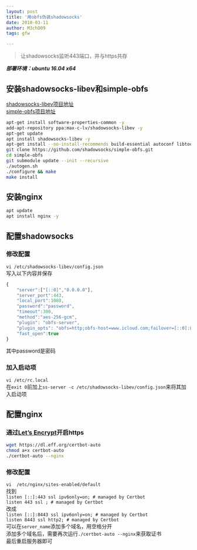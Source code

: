 ```yaml
---
layout: post
title: '用obfs伪装shadowsocks'
date: 2018-03-11
author: M3chD09
tags: gfw

---
```

>让shadowsocks监听443端口，并与https共存  

***部署环境：ubuntu 16.04 x64***  

## 安装shadowsocks-libev和simple-obfs

[shadowsocks-libev项目地址](https://github.com/shadowsocks/shadowsocks-libev)  
[simple-obfs项目地址](https://github.com/shadowsocks/simple-obfs)  
```bash
apt-get install software-properties-common -y
add-apt-repository ppa:max-c-lv/shadowsocks-libev -y
apt-get update
apt install shadowsocks-libev -y
apt-get install --no-install-recommends build-essential autoconf libtool libssl-dev libpcre3-dev libev-dev asciidoc xmlto automake rng-tools -y
git clone https://github.com/shadowsocks/simple-obfs.git
cd simple-obfs
git submodule update --init --recursive
./autogen.sh
./configure && make
make install
```

## 安装nginx

```bash
apt update
apt install nginx -y
```

## 配置shadowsocks

### 修改配置
``vi /etc/shadowsocks-libev/config.json``  
写入以下内容并保存  
```javascript
{
    "server":["[::0]","0.0.0.0"],
    "server_port":443,
    "local_port":1080,
    "password":"password",
    "timeout":300,
    "method":"aes-256-gcm",
    "plugin": "obfs-server",
    "plugin_opts": "obfs=http;obfs-host=www.icloud.com;failover=[::0]:8443",
    "fast_open":true
}
```
其中password是密码
### 加入启动项  
`vi /etc/rc.local`  
在`exit 0`前加上`ss-server -c /etc/shadowsocks-libev/config.json`来将其加入启动项

## 配置nginx

### 通过[Let’s Encrypt](https://letsencrypt.org/)开启https  
```bash
wget https://dl.eff.org/certbot-auto
chmod a+x certbot-auto
./certbot-auto --nginx
```
### 修改配置  
``vi  /etc/nginx/sites-enabled/default``  
找到  
``listen [::]:443 ssl ipv6only=on; # managed by Certbot``  
``listen 443 ssl ; # managed by Certbot``  
改成  
``listen [::]:8443 ssl ipv6only=on; # managed by Certbot``  
``listen 8443 ssl http2; # managed by Certbot``  
可以在``server_name``添加多个域名，用空格分开  
添加多个域名后，需要再次运行``./certbot-auto --nginx``来获取证书  
最后重启服务器即可
